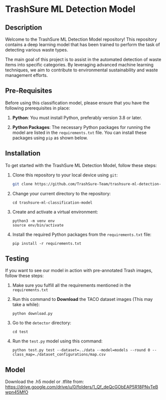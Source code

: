# TrashSure ML Detection Model

## Description
Welcome to the TrashSure ML Detection Model repository! This repository contains a deep learning model that has been trained to perform the task of detecting various waste types.

The main goal of this project is to assist in the automated detection of waste items into specific categories. By leveraging advanced machine learning techniques, we aim to contribute to environmental sustainability and waste management efforts.

## Pre-Requisites

Before using this classification model, please ensure that you have the following prerequisites in place:

1. **Python**: You must install Python, preferably version 3.8 or later.

2. **Python Packages**: The necessary Python packages for running the model are listed in the `requirements.txt` file. You can install these packages using `pip` as shown below.


## Installation

To get started with the TrashSure ML Detection Model, follow these steps:

1. Clone this repository to your local device using `git`:

    ```bash
    git clone https://github.com/TrashSure-Team/trashsure-ml-detection-model.git

2. Change your current directory to the repository:

   ```
   cd trashsure-ml-classification-model
   ```

3. Create and activate a virtual environment:

   ```
   python3 -m venv env
   source env/bin/activate
   ```
4. Install the required Python packages from the `requirements.txt` file:
   ```
   pip install -r requirements.txt

## Testing

If you want to see our model in action with pre-annotated Trash images, follow these steps:

1. Make sure you fulfill all the requirements mentioned in the `requirements.txt` 

2. Run this command to <b>Download</b> the TACO dataset images (This may take a while):

    ```
    python download.py
    ```

3. Go to the `detector` directory:

    ```
    cd test
    ```
4. Run the `test.py` model using this command:

    ```
    python test.py test --dataset=../data --model=models --round 0 --class_map=./dataset_configurations/map.csv
    ```

## Model
Download the .h5 model or .tflite from:
https://drive.google.com/drive/u/0/folders/1_Qf_deQcGObEAP5R18PNvTeBwpn45MfO
